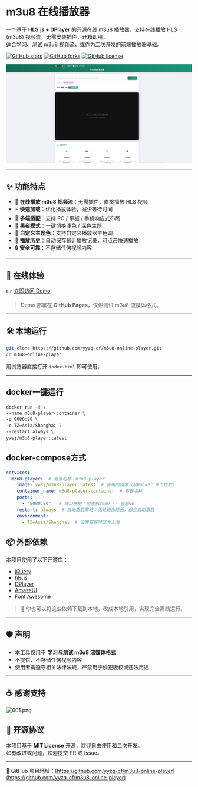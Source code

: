 # m3u8 在线播放器

一个基于 **HLS.js + DPlayer** 的开源在线 m3u8 播放器，支持在线播放 HLS (m3u8) 视频流，无需安装插件，开箱即用。  
适合学习、测试 m3u8 视频流，或作为二次开发的前端播放器基础。  

[![GitHub stars](https://img.shields.io/github/stars/yyzq-cf/m3u8-online-player?style=flat-square)](https://github.com/yyzq-cf/m3u8-online-player/stargazers)
[![GitHub forks](https://img.shields.io/github/forks/yyzq-cf/m3u8-online-player?style=flat-square)](https://github.com/yyzq-cf/m3u8-online-player/network/members)
[![GitHub license](https://img.shields.io/github/license/yyzq-cf/m3u8-online-player?style=flat-square)](https://github.com/yyzq-cf/m3u8-online-player/blob/main/LICENSE)


![Preview](https://raw.githubusercontent.com/yyzq-cf/m3u8-online-player/refs/heads/main/home.png)

---

## ✨ 功能特点
- 🎥 **在线播放 m3u8 视频流**：无需插件，直接播放 HLS 视频  
- ⚡ **快速加载**：优化播放体验，减少等待时间  
- 📱 **多端适配**：支持 PC / 平板 / 手机响应式布局  
- 🌙 **黑夜模式**：一键切换浅色 / 深色主题  
- 🎨 **自定义主题色**：支持自定义播放器主色调  
- 📜 **播放历史**：自动保存最近播放记录，可点击快速播放  
- 🔒 **安全可靠**：不存储任何视频内容  

---

## 🚀 在线体验
👉 [立即访问 Demo](https://m3u8.itellyou.cf/)  

> Demo 部署在 **GitHub Pages**，仅供测试 m3u8 流媒体格式。

---

## 🛠️ 本地运行

```bash
git clone https://github.com/yyzq-cf/m3u8-online-player.git
cd m3u8-online-player
```

用浏览器直接打开 `index.html` 即可使用。

---

## docker一键运行

```bash
docker run -d \
--name m3u8-player-container \
-p 8080:80 \
-e TZ=Asia/Shanghai \
--restart always \
ywsj/m3u8-player:latest
```

## docker-compose方式

```yaml
services:
  m3u8-player:  # 服务名称：m3u8-player
    image: ywsj/m3u8-player:latest  # 使用的镜像（从Docker Hub拉取）
    container_name: m3u8-player-container  # 容器名称
    ports:
      - "8080:80"   # 端口映射：宿主机8080 -> 容器80
    restart: always  # 自动重启策略：无论退出原因，都会自动重启
    environment:
      - TZ=Asia/Shanghai  # 设置容器时区为上海
```




## 📦 外部依赖
本项目使用了以下开源库：
- [jQuery](https://jquery.com/)  
- [hls.js](https://github.com/video-dev/hls.js/)  
- [DPlayer](https://github.com/DIYgod/DPlayer)  
- [AmazeUI](https://amazeui.org/)  
- [Font Awesome](https://fontawesome.com/)  

> 🔧 你也可以将这些依赖下载到本地，改成本地引用，实现完全离线运行。

---

## 🛡️ 声明
- 本工具仅用于 **学习与测试 m3u8 流媒体格式**  
- 不提供、不存储任何视频内容  
- 使用者需遵守相关法律法规，严禁用于侵犯版权或违法用途  

---


## ☕️ 感谢支持
![001.png](https://png.yyzq.eu.org/thumbnails/da2796121ee7617f6e6b6aa65c38be2b.png)


## 📜 开源协议
本项目基于 **MIT License** 开源，欢迎自由使用和二次开发。  
如有改进或问题，欢迎提交 PR 或 Issue。

---

🔗 GitHub 项目地址：[https://github.com/yyzq-cf/m3u8-online-player](https://github.com/yyzq-cf/m3u8-online-player)
